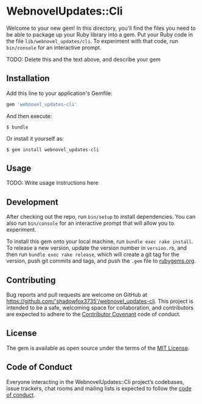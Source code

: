 # WebnovelUpdates::Cli

Welcome to your new gem! In this directory, you'll find the files you need to be able to package up your Ruby library into a gem. Put your Ruby code in the file `lib/webnovel_updates/cli`. To experiment with that code, run `bin/console` for an interactive prompt.

TODO: Delete this and the text above, and describe your gem

## Installation

Add this line to your application's Gemfile:

```ruby
gem 'webnovel_updates-cli'
```

And then execute:

    $ bundle

Or install it yourself as:

    $ gem install webnovel_updates-cli

## Usage

TODO: Write usage instructions here

## Development

After checking out the repo, run `bin/setup` to install dependencies. You can also run `bin/console` for an interactive prompt that will allow you to experiment.

To install this gem onto your local machine, run `bundle exec rake install`. To release a new version, update the version number in `version.rb`, and then run `bundle exec rake release`, which will create a git tag for the version, push git commits and tags, and push the `.gem` file to [rubygems.org](https://rubygems.org).

## Contributing

Bug reports and pull requests are welcome on GitHub at https://github.com/'shadowfox3735'/webnovel_updates-cli. This project is intended to be a safe, welcoming space for collaboration, and contributors are expected to adhere to the [Contributor Covenant](http://contributor-covenant.org) code of conduct.

## License

The gem is available as open source under the terms of the [MIT License](https://opensource.org/licenses/MIT).

## Code of Conduct

Everyone interacting in the WebnovelUpdates::Cli project’s codebases, issue trackers, chat rooms and mailing lists is expected to follow the [code of conduct](https://github.com/'shadowfox3735'/webnovel_updates-cli/blob/master/CODE_OF_CONDUCT.md).
